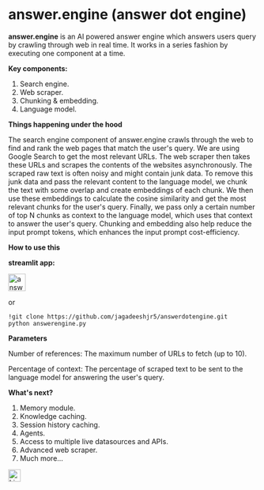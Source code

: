# answer.engine (answer dot engine)

**answer.engine** is an AI powered answer engine which answers users query by crawling through web in real time. It works in a series fashion by executing one component at a time.

**Key components:**
1. Search engine.
2. Web scraper.
3. Chunking & embedding.
4. Language model.

**Things happening under the hood**

The search engine component of answer.engine crawls through the web to find and rank the web pages that match the user's query. We are using Google Search to get the most relevant URLs. The web scraper then takes these URLs and scrapes the contents of the websites asynchronously. The scraped raw text is often noisy and might contain junk data. To remove this junk data and pass the relevant content to the language model, we chunk the text with some overlap and create embeddings of each chunk. We then use these embeddings to calculate the cosine similarity and get the most relevant chunks for the user's query. Finally, we pass only a certain number of top N chunks as context to the language model, which uses that context to answer the user's query. Chunking and embedding also help reduce the input prompt tokens, which enhances the input prompt cost-efficiency.

**How to use this**

**streamlit app:** 

<a href="https://answerdotengine.streamlit.app/" target="_blank">
  <img src="https://drive.google.com/uc?export=view&id=1KDxCwWOzvi7JftyOd1LWHhFFtzgNbVhO" alt="answer.engine" width="35" height="35">
</a>


or


```
!git clone https://github.com/jagadeeshjr5/answerdotengine.git
python answerengine.py
```

**Parameters**

Number of references: The maximum number of URLs to fetch (up to 10).

Percentage of context: The percentage of scraped text to be sent to the language model for answering the user's query.

**What's next?**

1. Memory module.
2. Knowledge caching.
3. Session history caching.
4. Agents.
5. Access to multiple live datasources and APIs.
6. Advanced web scraper.
7. Much more...









<a href="https://www.linkedin.com/in/jagadeeshreddyjr5" target="_blank">
  <img src="https://drive.google.com/uc?export=view&id=1pV2htPGXsvMXONeFv_qdyHMkn_TgYp5U" alt="LinkedIn" width="25" height="25">
</a>
